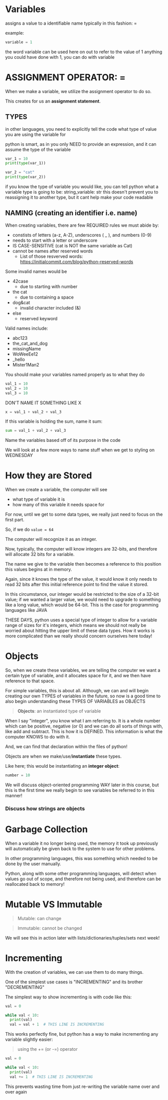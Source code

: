 # Variables
assigns a value to a identifiable name
typically in this fashion:
<variable name> = <expression>

example:

```python
variable = 1
```

the word variable can be used here on out to refer to the value of 1
anything you could have done with 1, you can do with variable

# ASSIGNMENT OPERATOR: =

When we make a variable, we utilize the assignment operator to do so.

This creates for us an **assignment statement**.


## TYPES
in other languages, you need to explicitly tell the code what type
of value you are using the variable for


python is smart, as in you only NEED to provide an expression, and it can assume the type of the variable
```python
var_1 = 10
print(type(var_1))

var_2 = "cat"
print(type(var_2))
```

if you know the type of variable you would like, you can tell python what a variable type is going to be:
string_variable: str
this doesn't prevent you to reassigning it to another type, but it cant help make your code readable


## NAMING (creating an **identifier i.e. name**)

When creating variables, there are few REQUIRED rules we must abide by:
- constists of letters (a-z, A-Z), underscores ( _ ), and numbers (0-9)
- needs to start with a letter or underscore
- IS CASE-SENSITIVE (cat is NOT the same variable as Cat)
- cannot be names after reserved words
  - List of those resverved words: https://initialcommit.com/blog/python-reserved-words


Some invalid names would be
- 42case
  - due to starting with number
- the cat
  - due to containing a space
- dog&cat
  - invalid character included (&)
- else
  - reserved keyword

Valid names include:
- abc123
- the_cat_and_dog
- missingName
- WoWeeEe12
- _hello
- Mister1Man2

You should make your variables named properly as to what they do

```python
val_1 = 10
val_2 = 10
val_3 = 10
```

DON'T NAME IT SOMETHING LIKE X
```python
x = val_1 + val_2 + val_3
```

If this variable is holding the sum, name it sum:

```python
sum = val_1 + val_2 + val_3

```

Name the variables based off of its purpose in the code

We will look at a few more ways to name stuff when we get to styling on WEDNESDAY



# How they are Stored


When we create a variable, the computer
will see
- what type of variable it is
- how many of this variable it needs space for

For now, until we get to some data types, we really just need to focus on the first part.

So, if we do ```value = 64```

The computer will recognize it as an integer.

Now, typically, the computer will know integers are 32-bits, and therefore will allocate 32 bits 
for a variable.

The name we give to the variable then becomes a reference to this position this values begins at in memory.

Again, since it knows the type of the value, it would know it only needs to read 32 bits after this initial reference point
to find the value it stored.

In this circumstance, our integer would be restricted to the size of a 32-bit value; if we wanted a larger value, we would need
to upgrade to something like a long value, which would be 64-bit. This is the case for programming languages like JAVA

THESE DAYS, python uses a special type of integer to allow for a variable range of sizes for it's integers, which means
we should not really be worried about hitting the upper limit of these data types. How it works is more complicated than we
really should concern ourselves here today!


# Objects

So, when we create these variables, we are telling the computer we want a certain type of variable,
and it allocates space for it, and we then have reference to that space.

For simple variables, this is about all. Although, we can and will begin creating our own TYPES of variables
in the future, so now is a good time to also begin understanding these TYPES OF VARIABLES as OBJECTS

> **Objects**: an instantiated type of variable

When I say "integer", you know what I am referring to. It is a whole number which can be positive, negative (or 0) and we
can do all sorts of things with, like add and subtract. This is how it is DEFINED. This information is
what the computer KNOWS to do with it.

And, we can find that declaration within the files of python!

Objects are when we make/use/**instantiate** these types.

Like here; this would be instantiating an **integer object**:

```python
number = 10
```

We will discuss object-oriented programming WAY later in this course, but this is the first time we really begin to see variables
be referred to in this manner!

### Discuss how strings are objects


# Garbage Collection

When a variable it no longer being used, the memory it took up previously will
automatically be given back to the system to use for other problems.

In other programming languages, this was something which needed to be done by 
the user manually.

Python, along with some other programming languages, will detect when values go out of scope, and therefore not being used, and
therefore can be reallocated back to memory!

# Mutable VS Immutable

> Mutable: can change

> Immutable: cannot be changed 

We will see this in action later with lists/dictionaries/tuples/sets next week!



# Incrementing


With the creation of variables, we can use them to do many things.

One of the simplest use cases is "INCREMENTING" and its brother "DECREMENTING"

The simplest way to show incrementing is with code like this:

```python
val = 0

while val < 10:
  print(val)
  val = val + 1  # THIS LINE IS INCREMENTING

```

This works perfectly fine, but python has a way to make incrementing any variable 
slightly easier:

> using the += (or -=) operator

```python
val = 0

while val < 10:
  print(val)
  val += 1  # THIS LINE IS INCREMENTING

```

This prevents wasting time from just re-writing the variable name over and over again
